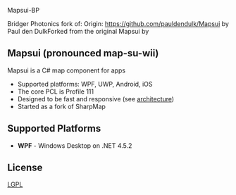 Mapsui-BP

Bridger Photonics fork of:
Origin: https://github.com/pauldendulk/Mapsui by Paul den DulkForked from the original Mapsui by 

## Mapsui (pronounced map-su-wii)

Mapsui is a C# map component for apps

- Supported platforms: WPF, UWP, Android, iOS
- The core PCL is Profile 111
- Designed to be fast and responsive (see [architecture](https://github.com/pauldendulk/Mapsui/wiki/Async-Fetching))
- Started as a fork of SharpMap

## Supported Platforms

- **WPF** - Windows Desktop on .NET 4.5.2

## License 

[LGPL](https://raw.githubusercontent.com/pauldendulk/Mapsui/master/LICENSE.md)
